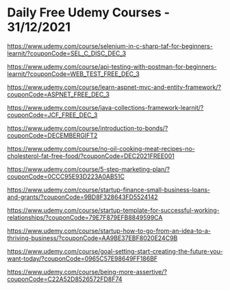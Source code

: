 # Daily Free Udemy Courses - 31/12/2021

https://www.udemy.com/course/selenium-in-c-sharp-taf-for-beginners-learnit/?couponCode=SEL_C_DISC_DEC_3
https://www.udemy.com/course/api-testing-with-postman-for-beginners-learnit/?couponCode=WEB_TEST_FREE_DEC_3
https://www.udemy.com/course/learn-aspnet-mvc-and-entity-framework/?couponCode=ASPNET_FREE_DEC_3
https://www.udemy.com/course/java-collections-framework-learnit/?couponCode=JCF_FREE_DEC_3
https://www.udemy.com/course/introduction-to-bonds/?couponCode=DECEMBERGIFT2
https://www.udemy.com/course/no-oil-cooking-meat-recipes-no-cholesterol-fat-free-food/?couponCode=DEC2021FREE001
https://www.udemy.com/course/5-step-marketing-plan/?couponCode=0CCC95E93D223A0AB51C
https://www.udemy.com/course/startup-finance-small-business-loans-and-grants/?couponCode=9BD8F328643FD5524142
https://www.udemy.com/course/startup-template-for-successful-working-relationships/?couponCode=79E7F879EFB8849599CA
https://www.udemy.com/course/startup-how-to-go-from-an-idea-to-a-thriving-business/?couponCode=AA9BE37EBF8020E24C9B
https://www.udemy.com/course/goal-setting-start-creating-the-future-you-want-today/?couponCode=0965C57E98649FF186BF
https://www.udemy.com/course/being-more-assertive/?couponCode=C22A52D8526572FD8F74

